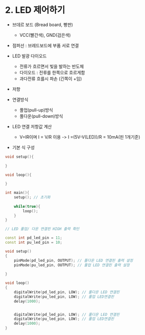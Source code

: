 # 2. LED 제어하기

- 브데르 보드 (Bread board, 빵판)
  - VCC(빨간색), GND(검은색)

- 점퍼선 : 브레드보드에 부품 서로 연결

- LED 발광 다이오드
  - 전류가 흐르면서 빛을 발하는 반도체
  - 다이오드 : 전류를 한쪽으로 흐르게함
  - 과다전류 흐를시 파손 (긴쪽이 +임)

- 저항
- 연결방식
  - 풀업(pull-up)방식
  - 풀다운(pull-down)방식

- LED 연결 저항값 계산
  - V=IR이며  I = V/R 이용 -> I =(5V-V(LED))/R = 10mA(핀 1개기준)
- 기본 식 구성

```c++
void setup(){
    
}

void loop(){
    
}

int main(){
    setup(); // 초기화
    
    while(true){
        loop();
    }
}
```



```c++
// LED 풀업/ 다운 연결핀 HIGH 출력 확인

const int pd_led_pin = 11; 
const int pu_led_pin = 10;

void setup()
{
    pinMode(pd_led_pin, OUTPUT); // 풀다운 LED 연결핀 출력 설정
    pinMode(pu_led_pin, OUTPUT); // 풀업 LED 연결핀 출력 설정
	
}

void loop()
{
    digitalWrite(pd_led_pin, LOW); // 풀다운 LED 연결핀
    digitalWrite(pu_led_pin, LOW); // 풀업 LED연결핀
    delay(1000);


    digitalWrite(pd_led_pin, LOW); // 풀다운 LED 연결핀
    digitalWrite(pu_led_pin, LOW); // 풀업 LED연결핀
    delay(1000);
}

```

